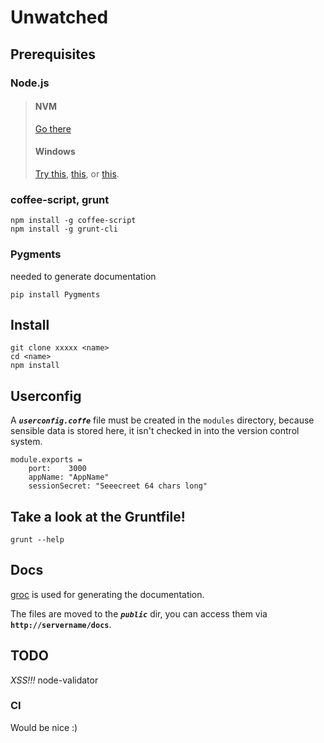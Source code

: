 # Unwatched


## Prerequisites

### Node.js

> #### NVM
>
> [Go there](https://github.com/creationix/nvm)
>
> #### Windows
>
> [Try this](http://www.ubuntu.com/download/desktop), [this](http://wiki.centos.org/Download), or [this](http://fedoraproject.org/get-fedora).
 
### coffee-script, grunt

    npm install -g coffee-script
    npm install -g grunt-cli

### Pygments
needed to generate documentation

    pip install Pygments

## Install

    git clone xxxxx <name>
    cd <name>
    npm install

## Userconfig
A <b>*`userconfig.coffe`*</b> file must be created in the `modules` directory, because sensible data is stored here, it isn't checked in into the version control system.

    module.exports =
        port:    3000
        appName: "AppName"
        sessionSecret: "Seeecreet 64 chars long"



## Take a look at the Gruntfile!

    grunt --help



## Docs
[groc](https://github.com/nevir/groc/) is used for generating the documentation.

The files are moved to the <b>*`public`*</b> dir, you can access them via **`http://servername/docs`**.


## TODO
*XSS!!!* node-validator


### CI
 Would be nice :)
